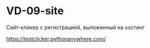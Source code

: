 # VD-09-site
Сайт-кликер с регистрацией, выложенный на хостинг

https://testclicker.pythonanywhere.com/